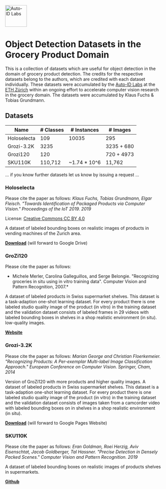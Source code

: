 <img src="https://github.com/tobiagru/HoloselectaDataset/blob/master/logo-hr.png?raw=true" alt="Auto-ID Labs" height="70"/>

# Object Detection Datasets in the Grocery Product Domain
This is a collection of datasets which are useful for object detection in the domain of grocery product detection. The credits for the respective datasets belong to the authors, which are credited with each dataset individually. These datasets were accumulated by the [Auto-ID Labs](https://www.autoidlabs.ch/) at the [ETH Zürich](www.ethz.ch) within an ongoing effort to accelerate computer vision research in the grocery domain. The datasets were accumulated by Klaus Fuchs & Tobias Grundmann.

## Datasets
| Name   | # Classes    | # Instances   | # Images   | 
| ------ | ------------ | ------------- | ---------- |
| Holoselecta | 109     | 10035         | 295        | 
| Grozi-3.2K |  3235    |               | 3235 + 680 |
| Grozi120 | 120        |               | 720 + 4973 |
| SKU110K | 110,712     | ~1.74 * 10^6  | 11,762     |


... if you know further datasets let us know by issuing a request ...    

### Holoselecta 
Please cite the paper as follows:
*Klaus Fuchs, Tobias Grundmann, Elgar Fleisch. "Towards Identification of Packaged Products via Computer Vision." Proceedings of the IoT 2019. 2019*  

License: [Creative Commons CC BY 4.0](https://creativecommons.org/licenses/by/4.0/)

A dataset of labeled bounding boxes on realistic images of products in vending machines of the Zurich area.  

[**Download**]() (will forward to Google Drive)

### GroZi120
Please cite the paper as follows:
* Michele Merler, Carolina Galleguillos, and Serge Belongie. "Recognizing groceries in situ using in vitro training data". Computer Vision and Pattern Recognition, 2007.*  

A dataset of labeled products in Swiss supermarket shelves. This dataset is a task-adaption one-shot learning dataset. For every product there is one labeled studio quality image of the product (in vitro) in the training dataset and the validation dataset consists of labeled frames in 29 videos with labeled bounding boxes in shelves in a shop realistic environment (in situ). low-quality images.

[**Website**](http://grozi.calit2.net/)

### Grozi-3.2K
Please cite the paper as follows:
*Marian George and Christian Floerkemeier. "Recognizing Products: A Per-exemplar Multi-label Image Classification Approach." European Conference on Computer Vision. Springer, Cham, 2014*

Version of GroZi120 with more products and higher quality images. A dataset of labeled products in Swiss supermarket shelves. This dataset is a task-adaption one-shot learning dataset. For every product there is one labeled studio quality image of the product (in vitro) in the training dataset and the validation dataset consists of images taken from a camcorder video with labeled bounding boxes on in shelves in a shop realistic environment (in situ).

[**Download**](https://sites.google.com/view/mariangeorge/datasets?authuser=0) (will forward to Google Pages Website)

### SKU110K
Please cite the paper as follows:
*Eran Goldman, Roei Herzig, Aviv Eisenschtat, Jacob Goldberger, Tal Hassner. "Precise Detection in Densely Packed Scenes." Computer Vision and Pattern Recognition. 2019*  

A dataset of labeled bounding boxes on realistic images of products shelves in supermarkets.  

[**Github**](https://github.com/eg4000/SKU110K_CVPR19)
